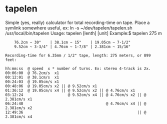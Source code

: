 # tapelen
Simple (yes, really) calculator for total recording-time on tape.
Place a symlink somewhere useful, ex: ln -s ~/dev/tapelen/tapelen.sh /usr/local/bin/tapelen
Usage: tapelen [lenth] [unit]
Example:$ tapelen 275 m 
```
    76.2cm ~ 30"    | 38.1cm ~ 15"    | 19.05cm ~ 7-1/2"
    9.52cm ~ 3-3/4" | 4.76cm ~ 1-7/8" | 2.381cm ~ 15/16"

Recording-time for 6.35mm / 1/2" tape, length: 275 meters, or 899 feet:

hh:mm:ss  @ speed  x * number of turns. Ex: stereo 4-track is 2x.
00:06:00  @ 76.2cm/s  x1
00:12:01  @ 38.1cm/s  x1
00:24:03  @ 19.05cm/s x1
00:48:06  @ 19.05cm/s x2 || @ 9.52cm/s x1
01:36:12  @ 19.05cm/s x4 || @ 9.52cm/s x2 || @ 4.76cm/s x1
03:12:24                    @ 9.52cm/s x4 || @ 4.76cm/s x2 || @ 2.381cm/s x1
06:24:48                                     @ 4.76cm/s x4 || @ 2.381cm/s x2
12:49:36                                                   || @ 2.381cm/s x4
```
